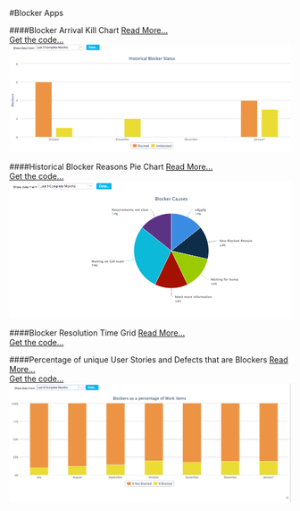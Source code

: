 #Blocker Apps

####Blocker Arrival Kill Chart 
[Read More...](/blocker-arrival-kill/README.md)  
[Get the code...](https://raw.githubusercontent.com/RallyTechServices/blocker-apps/master/blocker-arrival-kill/deploy/App.txt)
![ScreenShot](/images/blocker-arrival-kill.png)

####Historical Blocker Reasons Pie Chart 
[Read More...](/blocker-reasons-piechart/README.md)    
[Get the code...](https://raw.githubusercontent.com/RallyTechServices/blocker-apps/master/blocker-reasons-piechart/deploy/App.txt)
![ScreenShot](/images/blocker-reasons-piechart.png)

####Blocker Resolution Time Grid 
[Read More...](/blocker-resolution-time-grid/README.md)  
[Get the code...](https://raw.githubusercontent.com/RallyTechServices/blocker-apps/master/blocker-resolution-time-grid/deploy/App.txt)

####Percentage of unique User Stories and Defects that are Blockers 
[Read More...](/pct-blocker-workitem/README.md)   
[Get the code...](https://raw.githubusercontent.com/RallyTechServices/blocker-apps/master/pct-blocker-workitem/deploy/App.txt)
![ScreenShot](/images/pct-blocker-workitem.png)
